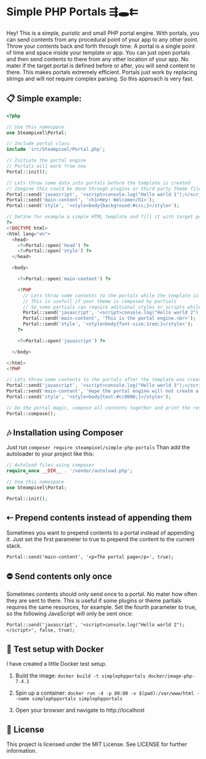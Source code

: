 # Simple PHP Portals ⇶🕳⇇
Hey! This is a simple, puristic and small PHP portal engine. With portals, you can send contents from any procedural point of your app to any other point. Throw your contents back and forth through time. A portal is a single point of time and space inside your template or app. You can just open portals and then send contents to there from any other location of your app. No mater if the target portal is defined before or after, you will send content to there. This makes portals extremely efficient. Portals just work by replacing strings and will not require complex parsing. So this approach is very fast.

## 📋 Simple example:
```php
<?php

// Use this namespace
use Steampixel\Portal;

// Include portal class
include 'src/Steampixel/Portal.php';

// Initiate the portal engine
// Portals will work from now
Portal::init();

// Lets throw some data into portals before the template is created
// Imagine this could be done through plugins or third party theme files
Portal::send('javascript', '<script>console.log("Hello world 1");</script>');
Portal::send('main-content', '<h1>Hey! Welcome</h1>');
Portal::send('style', '<style>body{background:#ccc;}</style>');

// Define for example a simple HTML template and fill it with target portals
?>
<!DOCTYPE html>
<html lang="en">
  <head>
    <?=Portal::open('head') ?>
    <?=Portal::open('style') ?>
  </head>

  <body>

    <?=Portal::open('main-content') ?>

    <?PHP
      // Lets throw some contents to the portals while the template is created
      // This is usefull if your theme is composed by partials
      // So some partials can require aditional styles or scripts while the theme gets composed
      Portal::send('javascript', '<script>console.log("Hello world 2");</script>');
      Portal::send('main-content', 'This is the portal engine.<br>');
      Portal::send('style', '<style>body{font-size:1rem;}</style>');
    ?>

    <?=Portal::open('javascript') ?>

  </body>

</html>
<?PHP

// Lets throw some contents to the portals after the template was created
Portal::send('javascript', '<script>console.log("Hello world 3");</script>');
Portal::send('main-content', 'Hope the portal engine will not create a black hole.<br>');
Portal::send('style', '<style>body{text:#cc0000;}</style>');

// Do the portal magic, compose all contents together and print the result
Portal::compose();

```
## 🎶 Installation using Composer
Just run `composer require steampixel/simple-php-portals`
Than add the autoloader to your project like this:
```php
// Autoload files using composer
require_once __DIR__ . '/vendor/autoload.php';

// Use this namespace
use Steampixel\Portal;

Portal::init();

```

## ⇠ Prepend contents instead of appending them
Sometimes you want to prepend contents to a portal instead of appending it.
Just set the first parameter to true to prepend the content to the current stack.
```
Portal::send('main-content', '<p>The portal page</p>', true);
```

## ⛔ Send contents only once
Sometimes contents should only send once to a portal. No mater how often they are sent to there.
This is useful if some plugins or theme partials requires the same resources, for example.
Set the fourth parameter to true, so the following JavaScript will only be sent once:
```
Portal::send('javascript', '<script>console.log("Hello world 2");</script>', false, true);
```

## 🚢 Test setup with Docker
I have created a little Docker test setup.

1. Build the image: `docker build -t simplephpportals docker/image-php-7.4.1`

2. Spin up a container: `docker run -d -p 80:80 -v $(pwd):/var/www/html --name simplephpportals simplephpportals`

3. Open your browser and navigate to http://localhost

## 📃 License
This project is licensed under the MIT License. See LICENSE for further information.
